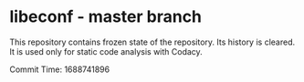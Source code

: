 # libeconf - master branch

This repository contains frozen state of the repository.
Its history is cleared. It is used only for static code
analysis with Codacy.

Commit Time: 1688741896